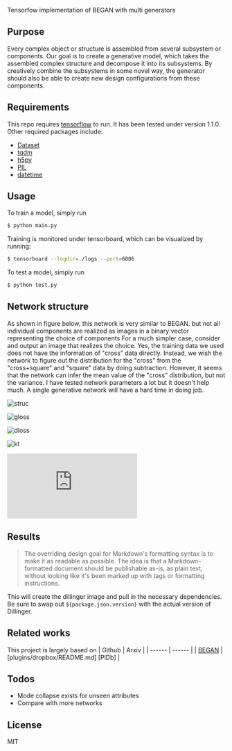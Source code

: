 Tensorfow implementation of BEGAN with multi generators


## Purpose
Every complex object or structure is assembled from several subsystem or components. Our goal is to create a generative model, which takes the assembled complex structure and decompose it into its subsystems. By creatively combine the subsystems in some novel way, the generator should also be able to create new design configurations from these components.

## Requirements

This repo requires [tensorflow](https://tensorflow.org/) to run. It has been tested under version 1.1.0. Other required packages include:
- [Dataset]()
- [tqdm]()
- [h5py]()
- [PIL]()
- [datetime]()

## Usage
To train a model, simply run
```sh
$ python main.py
```
Training is monitored under tensorboard, which can be visualized by running:
```sh
$ tensorboard --logdir=./logs --port=6006
```
To test a model, simply run
```sh
$ python test.py
```

## Network structure

As shown in figure below, this network is very similar to BEGAN. 
but not all individual components are realized as images in a binary vector representing the choice of components
For a much simpler case, consider and output an image that realizes the choice. Yes, the training data we used does not have the information of "cross" data directly. Instead, we wish the network to figure out the distribution for the "cross"  from the "cross+square" and "square" data by doing subtraction. However, it seems that the network can infer the mean value of the "cross" distribution, but not the variance. I have tested network parameters a lot but it doesn't help much. 
A single generative network will have a hard time in doing job. 
 

![struc](https://www.dropbox.com/sh/7vrmmhtil6k7chi/AACjq5M2TN6AutPpVdcSUTf0a?dl=0&preview=struc.PNG)

![gloss]( http://latex.codecogs.com/gif.latex?L_G=L_{rec}(x_f)L_z(x_f))

![dloss](http://latex.codecogs.com/gif.latex?L_D=L_{rec}(x_r)&plus;L_z(dz_r)-k_t[L(x_f)&plus;L_z(dz_f)])

![kt](http://latex.codecogs.com/gif.latex?k_{t+1}=k_t+\lambda_k\Big(\gamma[L_{rec}(x_r)&plus;L_z(dz_r)]-[L(x_f)&plus;L_z(dz_f)]\Big))

![test](http://latex.codecogs.com/gif.latex?)


## Results


> The overriding design goal for Markdown's
> formatting syntax is to make it as readable
> as possible. The idea is that a
> Markdown-formatted document should be
> publishable as-is, as plain text, without
> looking like it's been marked up with tags
> or formatting instructions.


This will create the dillinger image and pull in the necessary dependencies. Be sure to swap out `${package.json.version}` with the actual version of Dillinger.


## Related works

This project is largely based on
| Github | Arxiv |
| ------ | ------ |
| [BEGAN](https://github.com/hope-yao/BEGAN-tensorflow) | [plugins/dropbox/README.md] [PlDb] |


## Todos

 - Mode collapse exists for unseen attributes
 - Compare with more networks

License
----

MIT





































































































































































































































